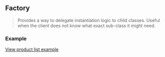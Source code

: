 
## Factory
> Provides a way to delegate instantiation logic to child classes. Useful when the client does not know what exact sub-class it might need.

### Example
[View product list example](./index.html)
